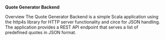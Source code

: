<b>Quote Generator Backend</b>

Overview
The Quote Generator Backend is a simple Scala application using the http4s library for HTTP server functionality and circe for JSON handling. The application provides a REST API endpoint that serves a list of predefined quotes in JSON format.



